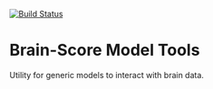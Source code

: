 [![Build Status](https://travis-ci.com/brain-score/model-tools.svg?token=vqt7d2yhhpLGwHsiTZvT&branch=master)](https://travis-ci.com/brain-score/model-tools)

# Brain-Score Model Tools

Utility for generic models to interact with brain data.
